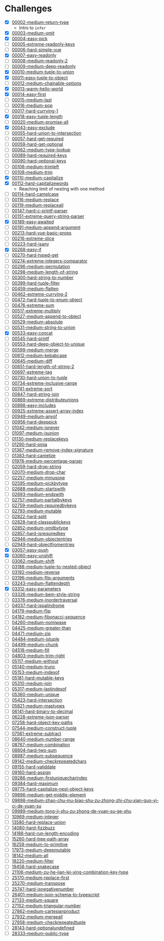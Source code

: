 # Challenges
- [x] [00002-medium-return-type](./questions/00002-medium-return-type)
  - Intro to `infer`
- [x] [00003-medium-omit](./questions/00003-medium-omit)
- [x] [00004-easy-pick](./questions/00004-easy-pick)
- [ ] [00005-extreme-readonly-keys](./questions/00005-extreme-readonly-keys)
- [ ] [00006-hard-simple-vue](./questions/00006-hard-simple-vue)
- [x] [00007-easy-readonly](./questions/00007-easy-readonly)
- [ ] [00008-medium-readonly-2](./questions/00008-medium-readonly-2)
- [ ] [00009-medium-deep-readonly](./questions/00009-medium-deep-readonly)
- [x] [00010-medium-tuple-to-union](./questions/00010-medium-tuple-to-union)
- [x] [00011-easy-tuple-to-object](./questions/00011-easy-tuple-to-object)
- [ ] [00012-medium-chainable-options](./questions/00012-medium-chainable-options)
- [x] [00013-warm-hello-world](./questions/00013-warm-hello-world)
- [x] [00014-easy-first](./questions/00014-easy-first)
- [ ] [00015-medium-last](./questions/00015-medium-last)
- [ ] [00016-medium-pop](./questions/00016-medium-pop)
- [ ] [00017-hard-currying-1](./questions/00017-hard-currying-1)
- [x] [00018-easy-tuple-length](./questions/00018-easy-tuple-length)
- [ ] [00020-medium-promise-all](./questions/00020-medium-promise-all)
- [x] [00043-easy-exclude](./questions/00043-easy-exclude)
- [ ] [00055-hard-union-to-intersection](./questions/00055-hard-union-to-intersection)
- [ ] [00057-hard-get-required](./questions/00057-hard-get-required)
- [ ] [00059-hard-get-optional](./questions/00059-hard-get-optional)
- [ ] [00062-medium-type-lookup](./questions/00062-medium-type-lookup)
- [ ] [00089-hard-required-keys](./questions/00089-hard-required-keys)
- [ ] [00090-hard-optional-keys](./questions/00090-hard-optional-keys)
- [ ] [00106-medium-trimleft](./questions/00106-medium-trimleft)
- [ ] [00108-medium-trim](./questions/00108-medium-trim)
- [x] [00110-medium-capitalize](./questions/00110-medium-capitalize)
- [x] [00112-hard-capitalizewords](./questions/00112-hard-capitalizewords)
  - Reaching limit of nesting with one method
- [ ] [00114-hard-camelcase](./questions/00114-hard-camelcase)
- [ ] [00116-medium-replace](./questions/00116-medium-replace)
- [ ] [00119-medium-replaceall](./questions/00119-medium-replaceall)
- [ ] [00147-hard-c-printf-parser](./questions/00147-hard-c-printf-parser)
- [ ] [00151-extreme-query-string-parser](./questions/00151-extreme-query-string-parser)
- [x] [00189-easy-awaited](./questions/00189-easy-awaited)
- [ ] [00191-medium-append-argument](./questions/00191-medium-append-argument)
- [ ] [00213-hard-vue-basic-props](./questions/00213-hard-vue-basic-props)
- [ ] [00216-extreme-slice](./questions/00216-extreme-slice)
- [ ] [00223-hard-isany](./questions/00223-hard-isany)
- [x] [00268-easy-if](./questions/00268-easy-if)
- [ ] [00270-hard-typed-get](./questions/00270-hard-typed-get)
- [ ] [00274-extreme-integers-comparator](./questions/00274-extreme-integers-comparator)
- [ ] [00296-medium-permutation](./questions/00296-medium-permutation)
- [ ] [00298-medium-length-of-string](./questions/00298-medium-length-of-string)
- [ ] [00300-hard-string-to-number](./questions/00300-hard-string-to-number)
- [ ] [00399-hard-tuple-filter](./questions/00399-hard-tuple-filter)
- [ ] [00459-medium-flatten](./questions/00459-medium-flatten)
- [ ] [00462-extreme-currying-2](./questions/00462-extreme-currying-2)
- [ ] [00472-hard-tuple-to-enum-object](./questions/00472-hard-tuple-to-enum-object)
- [ ] [00476-extreme-sum](./questions/00476-extreme-sum)
- [ ] [00517-extreme-multiply](./questions/00517-extreme-multiply)
- [ ] [00527-medium-append-to-object](./questions/00527-medium-append-to-object)
- [ ] [00529-medium-absolute](./questions/00529-medium-absolute)
- [ ] [00531-medium-string-to-union](./questions/00531-medium-string-to-union)
- [x] [00533-easy-concat](./questions/00533-easy-concat)
- [ ] [00545-hard-printf](./questions/00545-hard-printf)
- [ ] [00553-hard-deep-object-to-unique](./questions/00553-hard-deep-object-to-unique)
- [ ] [00599-medium-merge](./questions/00599-medium-merge)
- [ ] [00612-medium-kebabcase](./questions/00612-medium-kebabcase)
- [ ] [00645-medium-diff](./questions/00645-medium-diff)
- [ ] [00651-hard-length-of-string-2](./questions/00651-hard-length-of-string-2)
- [ ] [00697-extreme-tag](./questions/00697-extreme-tag)
- [ ] [00730-hard-union-to-tuple](./questions/00730-hard-union-to-tuple)
- [ ] [00734-extreme-inclusive-range](./questions/00734-extreme-inclusive-range)
- [ ] [00741-extreme-sort](./questions/00741-extreme-sort)
- [ ] [00847-hard-string-join](./questions/00847-hard-string-join)
- [ ] [00869-extreme-distributeunions](./questions/00869-extreme-distributeunions)
- [ ] [00898-easy-includes](./questions/00898-easy-includes)
- [ ] [00925-extreme-assert-array-index](./questions/00925-extreme-assert-array-index)
- [ ] [00949-medium-anyof](./questions/00949-medium-anyof)
- [ ] [00956-hard-deeppick](./questions/00956-hard-deeppick)
- [ ] [01042-medium-isnever](./questions/01042-medium-isnever)
- [ ] [01097-medium-isunion](./questions/01097-medium-isunion)
- [ ] [01130-medium-replacekeys](./questions/01130-medium-replacekeys)
- [ ] [01290-hard-pinia](./questions/01290-hard-pinia)
- [ ] [01367-medium-remove-index-signature](./questions/01367-medium-remove-index-signature)
- [ ] [01383-hard-camelize](./questions/01383-hard-camelize)
- [ ] [01978-medium-percentage-parser](./questions/01978-medium-percentage-parser)
- [ ] [02059-hard-drop-string](./questions/02059-hard-drop-string)
- [ ] [02070-medium-drop-char](./questions/02070-medium-drop-char)
- [ ] [02257-medium-minusone](./questions/02257-medium-minusone)
- [ ] [02595-medium-pickbytype](./questions/02595-medium-pickbytype)
- [ ] [02688-medium-startswith](./questions/02688-medium-startswith)
- [ ] [02693-medium-endswith](./questions/02693-medium-endswith)
- [ ] [02757-medium-partialbykeys](./questions/02757-medium-partialbykeys)
- [ ] [02759-medium-requiredbykeys](./questions/02759-medium-requiredbykeys)
- [ ] [02793-medium-mutable](./questions/02793-medium-mutable)
- [ ] [02822-hard-split](./questions/02822-hard-split)
- [ ] [02828-hard-classpublickeys](./questions/02828-hard-classpublickeys)
- [ ] [02852-medium-omitbytype](./questions/02852-medium-omitbytype)
- [ ] [02857-hard-isrequiredkey](./questions/02857-hard-isrequiredkey)
- [ ] [02946-medium-objectentries](./questions/02946-medium-objectentries)
- [ ] [02949-hard-objectfromentries](./questions/02949-hard-objectfromentries)
- [x] [03057-easy-push](./questions/03057-easy-push)
- [x] [03060-easy-unshift](./questions/03060-easy-unshift)
- [ ] [03062-medium-shift](./questions/03062-medium-shift)
- [ ] [03188-medium-tuple-to-nested-object](./questions/03188-medium-tuple-to-nested-object)
- [ ] [03192-medium-reverse](./questions/03192-medium-reverse)
- [ ] [03196-medium-flip-arguments](./questions/03196-medium-flip-arguments)
- [ ] [03243-medium-flattendepth](./questions/03243-medium-flattendepth)
- [x] [03312-easy-parameters](./questions/03312-easy-parameters)
- [ ] [03326-medium-bem-style-string](./questions/03326-medium-bem-style-string)
- [ ] [03376-medium-inordertraversal](./questions/03376-medium-inordertraversal)
- [ ] [04037-hard-ispalindrome](./questions/04037-hard-ispalindrome)
- [ ] [04179-medium-flip](./questions/04179-medium-flip)
- [ ] [04182-medium-fibonacci-sequence](./questions/04182-medium-fibonacci-sequence)
- [ ] [04260-medium-nomiwase](./questions/04260-medium-nomiwase)
- [ ] [04425-medium-greater-than](./questions/04425-medium-greater-than)
- [ ] [04471-medium-zip](./questions/04471-medium-zip)
- [ ] [04484-medium-istuple](./questions/04484-medium-istuple)
- [ ] [04499-medium-chunk](./questions/04499-medium-chunk)
- [ ] [04518-medium-fill](./questions/04518-medium-fill)
- [ ] [04803-medium-trim-right](./questions/04803-medium-trim-right)
- [ ] [05117-medium-without](./questions/05117-medium-without)
- [ ] [05140-medium-trunc](./questions/05140-medium-trunc)
- [ ] [05153-medium-indexof](./questions/05153-medium-indexof)
- [ ] [05181-hard-mutable-keys](./questions/05181-hard-mutable-keys)
- [ ] [05310-medium-join](./questions/05310-medium-join)
- [ ] [05317-medium-lastindexof](./questions/05317-medium-lastindexof)
- [ ] [05360-medium-unique](./questions/05360-medium-unique)
- [ ] [05423-hard-intersection](./questions/05423-hard-intersection)
- [ ] [05821-medium-maptypes](./questions/05821-medium-maptypes)
- [ ] [06141-hard-binary-to-decimal](./questions/06141-hard-binary-to-decimal)
- [ ] [06228-extreme-json-parser](./questions/06228-extreme-json-parser)
- [ ] [07258-hard-object-key-paths](./questions/07258-hard-object-key-paths)
- [ ] [07544-medium-construct-tuple](./questions/07544-medium-construct-tuple)
- [ ] [07561-extreme-subtract](./questions/07561-extreme-subtract)
- [ ] [08640-medium-number-range](./questions/08640-medium-number-range)
- [ ] [08767-medium-combination](./questions/08767-medium-combination)
- [ ] [08804-hard-two-sum](./questions/08804-hard-two-sum)
- [ ] [08987-medium-subsequence](./questions/08987-medium-subsequence)
- [ ] [09142-medium-checkrepeatedchars](./questions/09142-medium-checkrepeatedchars)
- [ ] [09155-hard-validdate](./questions/09155-hard-validdate)
- [ ] [09160-hard-assign](./questions/09160-hard-assign)
- [ ] [09286-medium-firstuniquecharindex](./questions/09286-medium-firstuniquecharindex)
- [ ] [09384-hard-maximum](./questions/09384-hard-maximum)
- [ ] [09775-hard-capitalize-nest-object-keys](./questions/09775-hard-capitalize-nest-object-keys)
- [ ] [09896-medium-get-middle-element](./questions/09896-medium-get-middle-element)
- [ ] [09898-medium-zhao-chu-mu-biao-shu-zu-zhong-zhi-chu-xian-guo-yi-ci-de-yuan-su](./questions/09898-medium-zhao-chu-mu-biao-shu-zu-zhong-zhi-chu-xian-guo-yi-ci-de-yuan-su)
- [ ] [09989-medium-tong-ji-shu-zu-zhong-de-yuan-su-ge-shu](./questions/09989-medium-tong-ji-shu-zu-zhong-de-yuan-su-ge-shu)
- [ ] [10969-medium-integer](./questions/10969-medium-integer)
- [ ] [13580-hard-replace-union](./questions/13580-hard-replace-union)
- [ ] [14080-hard-fizzbuzz](./questions/14080-hard-fizzbuzz)
- [ ] [14188-hard-run-length-encoding](./questions/14188-hard-run-length-encoding)
- [ ] [15260-hard-tree-path-array](./questions/15260-hard-tree-path-array)
- [ ] [16259-medium-to-primitive](./questions/16259-medium-to-primitive)
- [ ] [17973-medium-deepmutable](./questions/17973-medium-deepmutable)
- [ ] [18142-medium-all](./questions/18142-medium-all)
- [ ] [18220-medium-filter](./questions/18220-medium-filter)
- [ ] [19458-hard-snakecase](./questions/19458-hard-snakecase)
- [ ] [21106-medium-zu-he-jian-lei-xing-combination-key-type](./questions/21106-medium-zu-he-jian-lei-xing-combination-key-type)
- [ ] [25170-medium-replace-first](./questions/25170-medium-replace-first)
- [ ] [25270-medium-transpose](./questions/25270-medium-transpose)
- [ ] [25747-hard-isnegativenumber](./questions/25747-hard-isnegativenumber)
- [ ] [26401-medium-json-schema-to-typescript](./questions/26401-medium-json-schema-to-typescript)
- [ ] [27133-medium-square](./questions/27133-medium-square)
- [ ] [27152-medium-triangular-number](./questions/27152-medium-triangular-number)
- [ ] [27862-medium-cartesianproduct](./questions/27862-medium-cartesianproduct)
- [ ] [27932-medium-mergeall](./questions/27932-medium-mergeall)
- [ ] [27958-medium-checkrepeatedtuple](./questions/27958-medium-checkrepeatedtuple)
- [ ] [28143-hard-optionalundefined](./questions/28143-hard-optionalundefined)
- [ ] [28333-medium-public-type](./questions/28333-medium-public-type)
